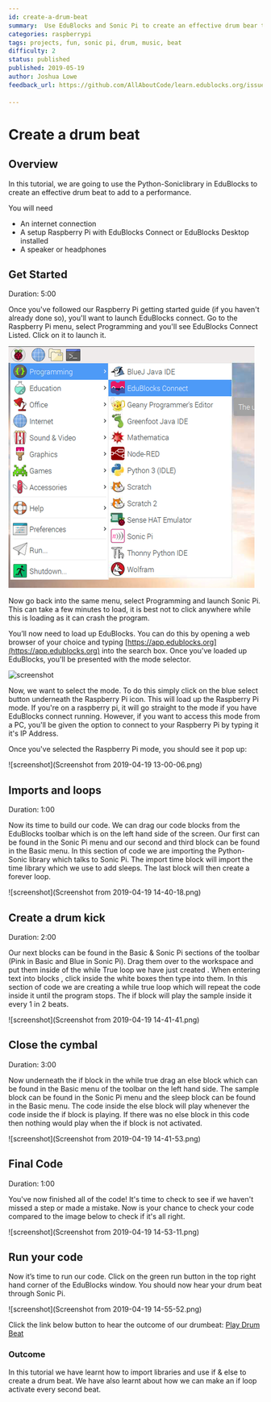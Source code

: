 ```yaml
---
id: create-a-drum-beat
summary:  Use EduBlocks and Sonic Pi to create an effective drum bear to add to a performance
categories: raspberrypi
tags: projects, fun, sonic pi, drum, music, beat
difficulty: 2
status: published
published: 2019-05-19
author: Joshua Lowe
feedback_url: https://github.com/AllAboutCode/learn.edublocks.org/issues

---
```


# Create a drum beat

## Overview

In this tutorial, we are going to use the Python-Soniclibrary in EduBlocks to create an effective drum beat to add to a performance.

You will need 
- An internet connection
- A setup Raspberry Pi with EduBlocks Connect or EduBlocks Desktop installed
- A speaker or headphones

## Get Started
Duration: 5:00

Once you've followed our Raspberry Pi getting started guide (if you haven't already done so), you'll want to launch EduBlocks connect. Go to the Raspberry Pi menu, select Programming and you'll see EduBlocks Connect Listed. Click on it to launch it. 

![screenshot](imageedit_2_2194120828.png) 

Now go back into the same menu, select Programming and launch Sonic Pi. This can take a few minutes to load, it is best not to click anywhere while this is
loading as it can crash the program.

You’ll now need to load up EduBlocks. You can do this by opening a web browser of your choice and typing [https://app.edublocks.org](https://app.edublocks.org) into the search box. Once you've loaded up EduBlocks, you'll be presented with the mode selector. 

![screenshot](https://i.ibb.co/tQ0JcTz/Screenshot-2019-04-14-edublocks.png) 

Now, we want to select the mode. To do this simply click on the blue select button underneath the Raspberry Pi icon. This will load up the Raspberry Pi mode.
If you're on a raspberry pi, it will go straight to the mode if you have EduBlocks connect running. However, if you want to access this mode from a PC, you'll be given the option to connect to your Raspberry Pi by typing it it's IP Address.

Once you've selected the Raspberry Pi mode, you should see it pop up:

![screenshot](Screenshot from 2019-04-19 13-00-06.png)

## Imports and loops
Duration: 1:00

Now its time to build our code. We can drag our code blocks from the EduBlocks toolbar which is on the left hand side of the screen. Our first  can be found in the Sonic Pi menu and our second and third block can be found in the Basic menu. In this section of code we are importing the Python-Sonic library which talks to Sonic Pi. The import time block will import the time library which we use to add sleeps. The last block will then create a forever loop.

![screenshot](Screenshot from 2019-04-19 14-40-18.png)

## Create a drum kick
Duration: 2:00

Our next blocks can be found in the Basic & Sonic Pi sections of the toolbar (Pink in Basic and Blue in Sonic Pi). Drag them over to the workspace and put them inside of the while True loop we have just created . When entering text into blocks , click inside the white boxes then type into them. In this section of code we are creating a while true loop which will repeat the code inside it until the program stops. The if block will play the sample inside it every 1 in 2 beats. 

![screenshot](Screenshot from 2019-04-19 14-41-41.png)

## Close the cymbal
Duration: 3:00

Now underneath the if block in the while true drag an else block which can be found in the Basic menu of the toolbar on the left hand side. The sample block can be found in the Sonic Pi menu and the sleep block can be found in the Basic menu. The code inside the else block will play whenever the code inside the if block is playing. If there was no else block in this code then nothing would play when the if block is not activated.

![screenshot](Screenshot from 2019-04-19 14-41-53.png)


## Final Code
Duration: 1:00

You've now finished all of the code! It's time to check to see if we haven't missed a step or made a mistake. Now is your chance to check your code compared to the image below to check if it's all right.

![screenshot](Screenshot from 2019-04-19 14-53-11.png)

## Run your code

Now it’s time to run our code. Click on the green run button in the top right hand corner of the EduBlocks window. You should now hear your drum beat through Sonic Pi.

![screenshot](Screenshot from 2019-04-19 14-55-52.png)

Click the link below button to hear the outcome of our drumbeat:
[Play Drum Beat](https://drive.google.com/file/d/1RXrowuYukhRM9FpKmfoQgy2k1QD3iAz4/view)

### Outcome

In this tutorial we have learnt how to import libraries and use if & else to create a drum beat. We have also learnt about how we can make an if loop activate every second beat.